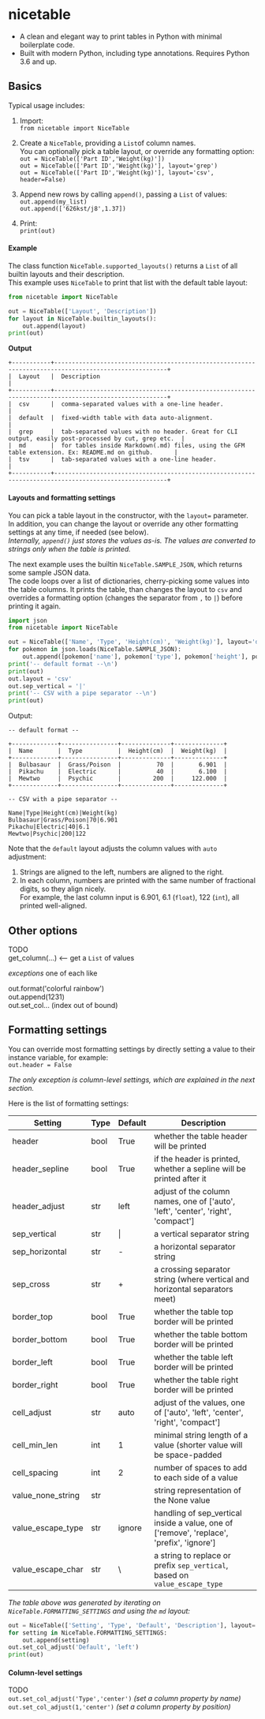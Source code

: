 # nicetable
* A clean and elegant way to print tables in Python with minimal boilerplate code.
* Built with modern Python, including type annotations. Requires Python 3.6 and up.

## Basics
Typical usage includes:
1. Import:  
`from nicetable import NiceTable`

2. Create a `NiceTable`, providing a `List`of column names.  
You can optionally pick a table layout, or override any formatting option:  
`out = NiceTable(['Part ID','Weight(kg)'])`  
`out = NiceTable(['Part ID','Weight(kg)'], layout='grep')`  
`out = NiceTable(['Part ID','Weight(kg)'], layout='csv', header=False)`  

3. Append new rows by calling `append()`, passing a `List` of values:  
`out.append(my_list)`  
`out.append(['626kst/j8',1.37])`  

4. Print:  
`print(out)`

#### Example
The class function `NiceTable.supported_layouts()` returns a `List` of all builtin layouts and their description.  
This example uses `NiceTable` to print that list with the default table layout:
````python
from nicetable import NiceTable

out = NiceTable(['Layout', 'Description'])
for layout in NiceTable.builtin_layouts():
    out.append(layout)
print(out)
````
**Output**
````
+-----------+------------------------------------------------------------------------------------------------------+
|  Layout   |  Description                                                                                         |
+-----------+------------------------------------------------------------------------------------------------------+
|  csv      |  comma-separated values with a one-line header.                                                      |
|  default  |  fixed-width table with data auto-alignment.                                                         |
|  grep     |  tab-separated values with no header. Great for CLI output, easily post-processed by cut, grep etc.  |
|  md       |  for tables inside Markdown(.md) files, using the GFM table extension. Ex: README.md on github.      |
|  tsv      |  tab-separated values with a one-line header.                                                        |
+-----------+------------------------------------------------------------------------------------------------------+
````
#### Layouts and formatting settings
You can pick a table layout in the constructor, with the `layout=` parameter.  
In addition, you can change the layout or override any other formatting settings at any time, if needed (see below).  
*Internally, `append()` just stores the values as-is.
The values are converted to strings only when the table is printed.*  

The next example uses the builtin `NiceTable.SAMPLE_JSON`, which returns some sample JSON data.  
The code loops over a list of dictionaries, cherry-picking some values into the table columns.
It prints the table, than changes the layout to `csv` and overrides a formatting option
(changes the separator from `,` to `|`) before printing it again.
````python
import json
from nicetable import NiceTable

out = NiceTable(['Name', 'Type', 'Height(cm)', 'Weight(kg)'], layout='default')
for pokemon in json.loads(NiceTable.SAMPLE_JSON):
    out.append([pokemon['name'], pokemon['type'], pokemon['height'], pokemon['weight']])
print('-- default format --\n')
print(out)
out.layout = 'csv'
out.sep_vertical = '|'
print('-- CSV with a pipe separator --\n')
print(out)
`````
Output:
````
-- default format --

+-------------+----------------+--------------+--------------+
|  Name       |  Type          |  Height(cm)  |  Weight(kg)  |
+-------------+----------------+--------------+--------------+
|  Bulbasaur  |  Grass/Poison  |          70  |       6.901  |
|  Pikachu    |  Electric      |          40  |       6.100  |
|  Mewtwo     |  Psychic       |         200  |     122.000  |
+-------------+----------------+--------------+--------------+

-- CSV with a pipe separator --

Name|Type|Height(cm)|Weight(kg)
Bulbasaur|Grass/Poison|70|6.901
Pikachu|Electric|40|6.1
Mewtwo|Psychic|200|122
````
Note that the `default` layout adjusts the column values with `auto` adjustment:
1. Strings are aligned to the left, numbers are aligned to the right.
2. In each column, numbers are printed with the same number of fractional digits, so they align nicely.  
For example, the last column input is 6.901, 6.1 (`float`), 122 (`int`), all printed well-aligned.

## Other options
TODO  
get_column(...)  <-- get a `List` of values

*exceptions*
one of each like

out.format('colorful rainbow')  
out.append(1231)  
out.set_col... (index out of bound)  

## Formatting settings
You can override most formatting settings  by directly setting a value to their instance variable, for example:  
`out.header = False`   

*The only exception is column-level settings, which are explained in the next section.*  

Here is the list of formatting settings:

|  Setting            |  Type  |  Default  |  Description                                                                                |
|---------------------|--------|-----------|---------------------------------------------------------------------------------------------|
|  header             |  bool  |  True     |  whether the table header will be printed                                                   |
|  header_sepline     |  bool  |  True     |  if the header is printed, whether a sepline will be printed after it                       |
|  header_adjust      |  str   |  left     |  adjust of the column names, one of ['auto', 'left', 'center', 'right', 'compact']          |
|  sep_vertical       |  str   |  \|       |  a vertical separator string                                                                |
|  sep_horizontal     |  str   |  -        |  a horizontal separator string                                                              |
|  sep_cross          |  str   |  +        |  a crossing separator string (where vertical and horizontal separators meet)                |
|  border_top         |  bool  |  True     |  whether the table top border will be printed                                               |
|  border_bottom      |  bool  |  True     |  whether the table bottom border will be printed                                            |
|  border_left        |  bool  |  True     |  whether the table left border will be printed                                              |
|  border_right       |  bool  |  True     |  whether the table right border will be printed                                             |
|  cell_adjust        |  str   |  auto     |  adjust of the values, one of ['auto', 'left', 'center', 'right', 'compact']                |
|  cell_min_len       |  int   |  1        |  minimal string length of a value (shorter value will be space-padded                       |
|  cell_spacing       |  int   |  2        |  number of spaces to add to each side of a value                                            |
|  value_none_string  |  str   |  <NONE>   |  string representation of the None value                                                    |
|  value_escape_type  |  str   |  ignore   |  handling of sep_vertical inside a value, one of ['remove', 'replace', 'prefix', 'ignore']  |
|  value_escape_char  |  str   |  \        |  a string to replace or prefix `sep_vertical`, based on `value_escape_type`                 |

*The table above was generated by iterating on `NiceTable.FORMATTING_SETTINGS` and using the `md` layout:*
````python
out = NiceTable(['Setting', 'Type', 'Default', 'Description'], layout='md')
for setting in NiceTable.FORMATTING_SETTINGS:
    out.append(setting)
out.set_col_adjust('Default', 'left')
print(out)
````

#### Column-level settings
TODO  
`out.set_col_adjust('Type','center')`   *(set a column property by name)*  
`out.set_col_adjust(1,'center')`   *(set a column property by position)* 
